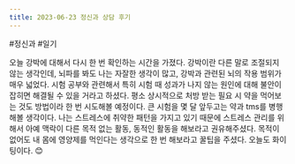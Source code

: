 ```yaml
---
title: 2023-06-23 정신과 상담 후기
---
```


#정신과 #일기

오늘 강박에 대해서 다시 한 번 확인하는 시간을 가졌다. 강박이란 다른 말로 조절되지 않는 생각인데, 뇌파를 봐도 나는 자잘한 생각이 많고, 강박과 관련된 뇌의 작용 범위가 매우 넓었다. 시험 공부와 관련해서 특히 시험 때 성과가 나지 않는 원인에 대해 불안이 잡히면 해결될 수 있을 거라고 하셨다. 평소 상시적으로 처방 받는 필요 시 약을 먹어보는 것도 방법이라 한 번 시도해볼 예정이다. 큰 시험을 몇 달 앞두고는 약과 tms를 병행해볼 생각이다. 나는 스트레스에 취약한 패턴을 가지고 있기 때문에 스트레스 관리를 위해서 아예 맥락이 다른 목적 없는 활동, 동적인 활동을 해보라고 권유해주셨다. 목적이 없어도 내 몸에 영양제를 먹인다는 생각으로 한 번 해보라고 꿀팁을 주셨다. 오늘도 화이팅이다. 😊